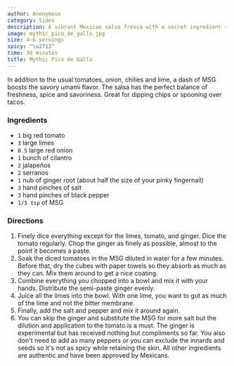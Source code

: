 ```yaml
---
author: Anonymous
category: Sides
description: A vibrant Mexican salsa fresca with a secret ingredient - MSG.
image: mythic_pico_de_gallo.jpg
size: 4-6 servings
spicy: "\u2713"
time: 30 minutes
title: Mythic Pico de Gallo
---
```


In addition to the usual tomatoes, onion, chilies and lime, a dash of MSG boosts the savory umami flavor. The salsa has the perfect balance of freshness, spice and savoriness. Great for dipping chips or spooning over tacos.

### Ingredients

* `1` big red tomato
* `3` large limes
* `0.5` large red onion
* `1` bunch of cilantro
* `2` jalapeños
* `2` serranos
* `1` nub of ginger root (about half the size of your pinky fingernail)
* `3` hand pinches of salt
* `3` hand pinches of black pepper
* `1/3 tsp` of MSG

### Directions

1. Finely dice everything except for the limes, tomato, and ginger. Dice the tomato regularly. Chop the ginger as finely as possible, almost to the point it becomes a paste.
2. Soak the diced tomatoes in the MSG diluted in water for a few minutes. Before that, dry the cubes with paper towels so they absorb as much as they can. Mix them around to get a nice coating.
3. Combine everything you chopped into a bowl and mix it with your hands. Distribute the semi-paste ginger evenly.
4. Juice all the limes into the bowl. With one lime, you want to gut as much of the lime and not the bitter membrane.
5. Finally, add the salt and pepper and mix it around again.
6. You can skip the ginger and substitute the MSG for more salt but the dilution and application to the tomato is a must. The ginger is experimental but has received nothing but compliments so far. You also don't need to add as many peppers or you can exclude the innards and seeds so it's not as spicy while retaining the skin. All other ingredients are authentic and have been approved by Mexicans.